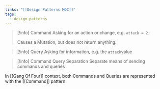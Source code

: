```yaml
---
links: "[[Design Patterns MOC]]"
tags:
  - design-patterns
---
```


> [!info] Command
> Asking for an action or change, e.g. `attack = 2;`
>
> Causes a Mutation, but does not return anything.

> [!info] Query
> Asking for information, e.g. the `attack`value

> [!info] Command Query Separation
> Separate means of sending commands and queries

In [[Gang Of Four]] context, both Commands and Queries are represented with the [[Command]] pattern.
